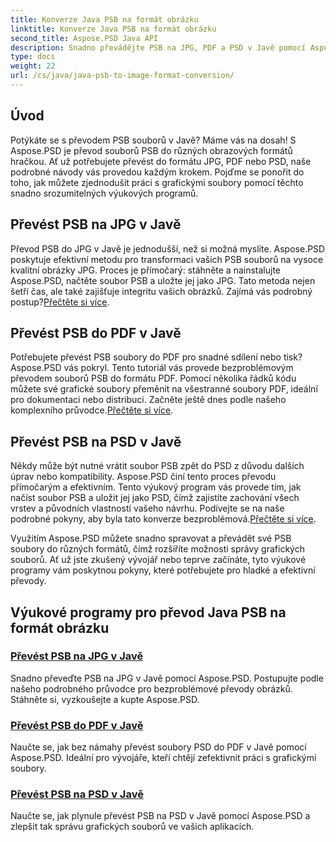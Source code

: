 ```yaml
---
title: Konverze Java PSB na formát obrázku
linktitle: Konverze Java PSB na formát obrázku
second_title: Aspose.PSD Java API
description: Snadno převádějte PSB na JPG, PDF a PSD v Javě pomocí Aspose.PSD. Postupujte podle našich výukových programů pro bezproblémové převody obrázků a vylepšete své projekty.
type: docs
weight: 22
url: /cs/java/java-psb-to-image-format-conversion/
---
```

## Úvod
Potýkáte se s převodem PSB souborů v Javě? Máme vás na dosah! S Aspose.PSD je převod souborů PSB do různých obrazových formátů hračkou. Ať už potřebujete převést do formátu JPG, PDF nebo PSD, naše podrobné návody vás provedou každým krokem. Pojďme se ponořit do toho, jak můžete zjednodušit práci s grafickými soubory pomocí těchto snadno srozumitelných výukových programů.

## Převést PSB na JPG v Javě

 Převod PSB do JPG v Javě je jednodušší, než si možná myslíte. Aspose.PSD poskytuje efektivní metodu pro transformaci vašich PSB souborů na vysoce kvalitní obrázky JPG. Proces je přímočarý: stáhněte a nainstalujte Aspose.PSD, načtěte soubor PSB a uložte jej jako JPG. Tato metoda nejen šetří čas, ale také zajišťuje integritu vašich obrázků. Zajímá vás podrobný postup?[Přečtěte si více](./convert-psb-to-jpg-java/).

## Převést PSB do PDF v Javě

Potřebujete převést PSB soubory do PDF pro snadné sdílení nebo tisk? Aspose.PSD vás pokryl. Tento tutoriál vás provede bezproblémovým převodem souborů PSB do formátu PDF. Pomocí několika řádků kódu můžete své grafické soubory přeměnit na všestranné soubory PDF, ideální pro dokumentaci nebo distribuci. Začněte ještě dnes podle našeho komplexního průvodce.[Přečtěte si více](./convert-psb-to-pdf-java/).

## Převést PSB na PSD v Javě

 Někdy může být nutné vrátit soubor PSB zpět do PSD z důvodu dalších úprav nebo kompatibility. Aspose.PSD činí tento proces převodu přímočarým a efektivním. Tento výukový program vás provede tím, jak načíst soubor PSB a uložit jej jako PSD, čímž zajistíte zachování všech vrstev a původních vlastností vašeho návrhu. Podívejte se na naše podrobné pokyny, aby byla tato konverze bezproblémová.[Přečtěte si více](./convert-psb-to-psd-java/).

Využitím Aspose.PSD můžete snadno spravovat a převádět své PSB soubory do různých formátů, čímž rozšíříte možnosti správy grafických souborů. Ať už jste zkušený vývojář nebo teprve začínáte, tyto výukové programy vám poskytnou pokyny, které potřebujete pro hladké a efektivní převody.

## Výukové programy pro převod Java PSB na formát obrázku
### [Převést PSB na JPG v Javě](./convert-psb-to-jpg-java/)
Snadno převeďte PSB na JPG v Javě pomocí Aspose.PSD. Postupujte podle našeho podrobného průvodce pro bezproblémové převody obrázků. Stáhněte si, vyzkoušejte a kupte Aspose.PSD.
### [Převést PSB do PDF v Javě](./convert-psb-to-pdf-java/)
Naučte se, jak bez námahy převést soubory PSD do PDF v Javě pomocí Aspose.PSD. Ideální pro vývojáře, kteří chtějí zefektivnit práci s grafickými soubory.
### [Převést PSB na PSD v Javě](./convert-psb-to-psd-java/)
Naučte se, jak plynule převést PSB na PSD v Javě pomocí Aspose.PSD a zlepšit tak správu grafických souborů ve vašich aplikacích.